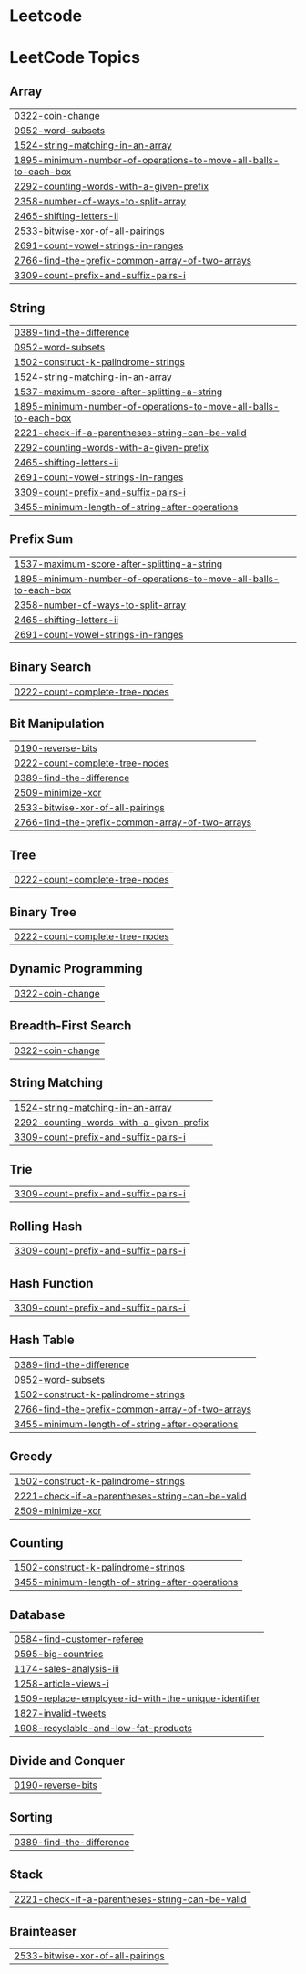 # Leetcode 

<!---LeetCode Topics Start-->
# LeetCode Topics
## Array
|  |
| ------- |
| [0322-coin-change](https://github.com/Vivekchavda1374/https-github.com-Vivekchavda1374-LEETCODE-/tree/master/0322-coin-change) |
| [0952-word-subsets](https://github.com/Vivekchavda1374/https-github.com-Vivekchavda1374-LEETCODE-/tree/master/0952-word-subsets) |
| [1524-string-matching-in-an-array](https://github.com/Vivekchavda1374/https-github.com-Vivekchavda1374-LEETCODE-/tree/master/1524-string-matching-in-an-array) |
| [1895-minimum-number-of-operations-to-move-all-balls-to-each-box](https://github.com/Vivekchavda1374/https-github.com-Vivekchavda1374-LEETCODE-/tree/master/1895-minimum-number-of-operations-to-move-all-balls-to-each-box) |
| [2292-counting-words-with-a-given-prefix](https://github.com/Vivekchavda1374/https-github.com-Vivekchavda1374-LEETCODE-/tree/master/2292-counting-words-with-a-given-prefix) |
| [2358-number-of-ways-to-split-array](https://github.com/Vivekchavda1374/https-github.com-Vivekchavda1374-LEETCODE-/tree/master/2358-number-of-ways-to-split-array) |
| [2465-shifting-letters-ii](https://github.com/Vivekchavda1374/https-github.com-Vivekchavda1374-LEETCODE-/tree/master/2465-shifting-letters-ii) |
| [2533-bitwise-xor-of-all-pairings](https://github.com/Vivekchavda1374/https-github.com-Vivekchavda1374-LEETCODE-/tree/master/2533-bitwise-xor-of-all-pairings) |
| [2691-count-vowel-strings-in-ranges](https://github.com/Vivekchavda1374/https-github.com-Vivekchavda1374-LEETCODE-/tree/master/2691-count-vowel-strings-in-ranges) |
| [2766-find-the-prefix-common-array-of-two-arrays](https://github.com/Vivekchavda1374/https-github.com-Vivekchavda1374-LEETCODE-/tree/master/2766-find-the-prefix-common-array-of-two-arrays) |
| [3309-count-prefix-and-suffix-pairs-i](https://github.com/Vivekchavda1374/https-github.com-Vivekchavda1374-LEETCODE-/tree/master/3309-count-prefix-and-suffix-pairs-i) |
## String
|  |
| ------- |
| [0389-find-the-difference](https://github.com/Vivekchavda1374/https-github.com-Vivekchavda1374-LEETCODE-/tree/master/0389-find-the-difference) |
| [0952-word-subsets](https://github.com/Vivekchavda1374/https-github.com-Vivekchavda1374-LEETCODE-/tree/master/0952-word-subsets) |
| [1502-construct-k-palindrome-strings](https://github.com/Vivekchavda1374/https-github.com-Vivekchavda1374-LEETCODE-/tree/master/1502-construct-k-palindrome-strings) |
| [1524-string-matching-in-an-array](https://github.com/Vivekchavda1374/https-github.com-Vivekchavda1374-LEETCODE-/tree/master/1524-string-matching-in-an-array) |
| [1537-maximum-score-after-splitting-a-string](https://github.com/Vivekchavda1374/https-github.com-Vivekchavda1374-LEETCODE-/tree/master/1537-maximum-score-after-splitting-a-string) |
| [1895-minimum-number-of-operations-to-move-all-balls-to-each-box](https://github.com/Vivekchavda1374/https-github.com-Vivekchavda1374-LEETCODE-/tree/master/1895-minimum-number-of-operations-to-move-all-balls-to-each-box) |
| [2221-check-if-a-parentheses-string-can-be-valid](https://github.com/Vivekchavda1374/https-github.com-Vivekchavda1374-LEETCODE-/tree/master/2221-check-if-a-parentheses-string-can-be-valid) |
| [2292-counting-words-with-a-given-prefix](https://github.com/Vivekchavda1374/https-github.com-Vivekchavda1374-LEETCODE-/tree/master/2292-counting-words-with-a-given-prefix) |
| [2465-shifting-letters-ii](https://github.com/Vivekchavda1374/https-github.com-Vivekchavda1374-LEETCODE-/tree/master/2465-shifting-letters-ii) |
| [2691-count-vowel-strings-in-ranges](https://github.com/Vivekchavda1374/https-github.com-Vivekchavda1374-LEETCODE-/tree/master/2691-count-vowel-strings-in-ranges) |
| [3309-count-prefix-and-suffix-pairs-i](https://github.com/Vivekchavda1374/https-github.com-Vivekchavda1374-LEETCODE-/tree/master/3309-count-prefix-and-suffix-pairs-i) |
| [3455-minimum-length-of-string-after-operations](https://github.com/Vivekchavda1374/https-github.com-Vivekchavda1374-LEETCODE-/tree/master/3455-minimum-length-of-string-after-operations) |
## Prefix Sum
|  |
| ------- |
| [1537-maximum-score-after-splitting-a-string](https://github.com/Vivekchavda1374/https-github.com-Vivekchavda1374-LEETCODE-/tree/master/1537-maximum-score-after-splitting-a-string) |
| [1895-minimum-number-of-operations-to-move-all-balls-to-each-box](https://github.com/Vivekchavda1374/https-github.com-Vivekchavda1374-LEETCODE-/tree/master/1895-minimum-number-of-operations-to-move-all-balls-to-each-box) |
| [2358-number-of-ways-to-split-array](https://github.com/Vivekchavda1374/https-github.com-Vivekchavda1374-LEETCODE-/tree/master/2358-number-of-ways-to-split-array) |
| [2465-shifting-letters-ii](https://github.com/Vivekchavda1374/https-github.com-Vivekchavda1374-LEETCODE-/tree/master/2465-shifting-letters-ii) |
| [2691-count-vowel-strings-in-ranges](https://github.com/Vivekchavda1374/https-github.com-Vivekchavda1374-LEETCODE-/tree/master/2691-count-vowel-strings-in-ranges) |
## Binary Search
|  |
| ------- |
| [0222-count-complete-tree-nodes](https://github.com/Vivekchavda1374/https-github.com-Vivekchavda1374-LEETCODE-/tree/master/0222-count-complete-tree-nodes) |
## Bit Manipulation
|  |
| ------- |
| [0190-reverse-bits](https://github.com/Vivekchavda1374/https-github.com-Vivekchavda1374-LEETCODE-/tree/master/0190-reverse-bits) |
| [0222-count-complete-tree-nodes](https://github.com/Vivekchavda1374/https-github.com-Vivekchavda1374-LEETCODE-/tree/master/0222-count-complete-tree-nodes) |
| [0389-find-the-difference](https://github.com/Vivekchavda1374/https-github.com-Vivekchavda1374-LEETCODE-/tree/master/0389-find-the-difference) |
| [2509-minimize-xor](https://github.com/Vivekchavda1374/https-github.com-Vivekchavda1374-LEETCODE-/tree/master/2509-minimize-xor) |
| [2533-bitwise-xor-of-all-pairings](https://github.com/Vivekchavda1374/https-github.com-Vivekchavda1374-LEETCODE-/tree/master/2533-bitwise-xor-of-all-pairings) |
| [2766-find-the-prefix-common-array-of-two-arrays](https://github.com/Vivekchavda1374/https-github.com-Vivekchavda1374-LEETCODE-/tree/master/2766-find-the-prefix-common-array-of-two-arrays) |
## Tree
|  |
| ------- |
| [0222-count-complete-tree-nodes](https://github.com/Vivekchavda1374/https-github.com-Vivekchavda1374-LEETCODE-/tree/master/0222-count-complete-tree-nodes) |
## Binary Tree
|  |
| ------- |
| [0222-count-complete-tree-nodes](https://github.com/Vivekchavda1374/https-github.com-Vivekchavda1374-LEETCODE-/tree/master/0222-count-complete-tree-nodes) |
## Dynamic Programming
|  |
| ------- |
| [0322-coin-change](https://github.com/Vivekchavda1374/https-github.com-Vivekchavda1374-LEETCODE-/tree/master/0322-coin-change) |
## Breadth-First Search
|  |
| ------- |
| [0322-coin-change](https://github.com/Vivekchavda1374/https-github.com-Vivekchavda1374-LEETCODE-/tree/master/0322-coin-change) |
## String Matching
|  |
| ------- |
| [1524-string-matching-in-an-array](https://github.com/Vivekchavda1374/https-github.com-Vivekchavda1374-LEETCODE-/tree/master/1524-string-matching-in-an-array) |
| [2292-counting-words-with-a-given-prefix](https://github.com/Vivekchavda1374/https-github.com-Vivekchavda1374-LEETCODE-/tree/master/2292-counting-words-with-a-given-prefix) |
| [3309-count-prefix-and-suffix-pairs-i](https://github.com/Vivekchavda1374/https-github.com-Vivekchavda1374-LEETCODE-/tree/master/3309-count-prefix-and-suffix-pairs-i) |
## Trie
|  |
| ------- |
| [3309-count-prefix-and-suffix-pairs-i](https://github.com/Vivekchavda1374/https-github.com-Vivekchavda1374-LEETCODE-/tree/master/3309-count-prefix-and-suffix-pairs-i) |
## Rolling Hash
|  |
| ------- |
| [3309-count-prefix-and-suffix-pairs-i](https://github.com/Vivekchavda1374/https-github.com-Vivekchavda1374-LEETCODE-/tree/master/3309-count-prefix-and-suffix-pairs-i) |
## Hash Function
|  |
| ------- |
| [3309-count-prefix-and-suffix-pairs-i](https://github.com/Vivekchavda1374/https-github.com-Vivekchavda1374-LEETCODE-/tree/master/3309-count-prefix-and-suffix-pairs-i) |
## Hash Table
|  |
| ------- |
| [0389-find-the-difference](https://github.com/Vivekchavda1374/https-github.com-Vivekchavda1374-LEETCODE-/tree/master/0389-find-the-difference) |
| [0952-word-subsets](https://github.com/Vivekchavda1374/https-github.com-Vivekchavda1374-LEETCODE-/tree/master/0952-word-subsets) |
| [1502-construct-k-palindrome-strings](https://github.com/Vivekchavda1374/https-github.com-Vivekchavda1374-LEETCODE-/tree/master/1502-construct-k-palindrome-strings) |
| [2766-find-the-prefix-common-array-of-two-arrays](https://github.com/Vivekchavda1374/https-github.com-Vivekchavda1374-LEETCODE-/tree/master/2766-find-the-prefix-common-array-of-two-arrays) |
| [3455-minimum-length-of-string-after-operations](https://github.com/Vivekchavda1374/https-github.com-Vivekchavda1374-LEETCODE-/tree/master/3455-minimum-length-of-string-after-operations) |
## Greedy
|  |
| ------- |
| [1502-construct-k-palindrome-strings](https://github.com/Vivekchavda1374/https-github.com-Vivekchavda1374-LEETCODE-/tree/master/1502-construct-k-palindrome-strings) |
| [2221-check-if-a-parentheses-string-can-be-valid](https://github.com/Vivekchavda1374/https-github.com-Vivekchavda1374-LEETCODE-/tree/master/2221-check-if-a-parentheses-string-can-be-valid) |
| [2509-minimize-xor](https://github.com/Vivekchavda1374/https-github.com-Vivekchavda1374-LEETCODE-/tree/master/2509-minimize-xor) |
## Counting
|  |
| ------- |
| [1502-construct-k-palindrome-strings](https://github.com/Vivekchavda1374/https-github.com-Vivekchavda1374-LEETCODE-/tree/master/1502-construct-k-palindrome-strings) |
| [3455-minimum-length-of-string-after-operations](https://github.com/Vivekchavda1374/https-github.com-Vivekchavda1374-LEETCODE-/tree/master/3455-minimum-length-of-string-after-operations) |
## Database
|  |
| ------- |
| [0584-find-customer-referee](https://github.com/Vivekchavda1374/https-github.com-Vivekchavda1374-LEETCODE-/tree/master/0584-find-customer-referee) |
| [0595-big-countries](https://github.com/Vivekchavda1374/https-github.com-Vivekchavda1374-LEETCODE-/tree/master/0595-big-countries) |
| [1174-sales-analysis-iii](https://github.com/Vivekchavda1374/https-github.com-Vivekchavda1374-LEETCODE-/tree/master/1174-sales-analysis-iii) |
| [1258-article-views-i](https://github.com/Vivekchavda1374/https-github.com-Vivekchavda1374-LEETCODE-/tree/master/1258-article-views-i) |
| [1509-replace-employee-id-with-the-unique-identifier](https://github.com/Vivekchavda1374/https-github.com-Vivekchavda1374-LEETCODE-/tree/master/1509-replace-employee-id-with-the-unique-identifier) |
| [1827-invalid-tweets](https://github.com/Vivekchavda1374/https-github.com-Vivekchavda1374-LEETCODE-/tree/master/1827-invalid-tweets) |
| [1908-recyclable-and-low-fat-products](https://github.com/Vivekchavda1374/https-github.com-Vivekchavda1374-LEETCODE-/tree/master/1908-recyclable-and-low-fat-products) |
## Divide and Conquer
|  |
| ------- |
| [0190-reverse-bits](https://github.com/Vivekchavda1374/https-github.com-Vivekchavda1374-LEETCODE-/tree/master/0190-reverse-bits) |
## Sorting
|  |
| ------- |
| [0389-find-the-difference](https://github.com/Vivekchavda1374/https-github.com-Vivekchavda1374-LEETCODE-/tree/master/0389-find-the-difference) |
## Stack
|  |
| ------- |
| [2221-check-if-a-parentheses-string-can-be-valid](https://github.com/Vivekchavda1374/https-github.com-Vivekchavda1374-LEETCODE-/tree/master/2221-check-if-a-parentheses-string-can-be-valid) |
## Brainteaser
|  |
| ------- |
| [2533-bitwise-xor-of-all-pairings](https://github.com/Vivekchavda1374/https-github.com-Vivekchavda1374-LEETCODE-/tree/master/2533-bitwise-xor-of-all-pairings) |
<!---LeetCode Topics End-->